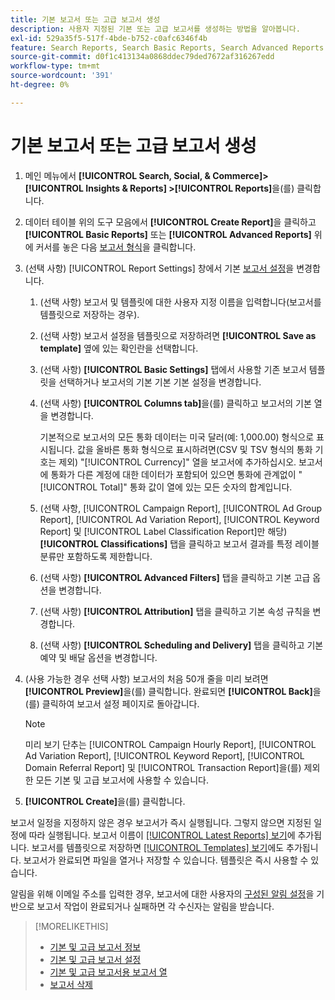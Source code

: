 ```yaml
---
title: 기본 보고서 또는 고급 보고서 생성
description: 사용자 지정된 기본 또는 고급 보고서를 생성하는 방법을 알아봅니다.
exl-id: 529a35f5-517f-4bde-b752-c0afc6346f4b
feature: Search Reports, Search Basic Reports, Search Advanced Reports
source-git-commit: d0f1c413134a0868ddec79ded7672af316267edd
workflow-type: tm+mt
source-wordcount: '391'
ht-degree: 0%

---
```


# 기본 보고서 또는 고급 보고서 생성

1. 메인 메뉴에서 **[!UICONTROL Search, Social, & Commerce]> [!UICONTROL Insights & Reports] >[!UICONTROL Reports]**&#x200B;을(를) 클릭합니다.

1. 데이터 테이블 위의 도구 모음에서 **[!UICONTROL Create Report]**&#x200B;을 클릭하고 **[!UICONTROL Basic Reports]** 또는 **[!UICONTROL Advanced Reports]** 위에 커서를 놓은 다음 [보고서 형식](/help/search-social-commerce/reports/management/basic-advanced/basic-advanced-report-about.md)을 클릭합니다.

1. (선택 사항) [!UICONTROL Report Settings] 창에서 기본 [보고서 설정](basic-advanced-report-settings.md)을 변경합니다.

   1. (선택 사항) 보고서 및 템플릿에 대한 사용자 지정 이름을 입력합니다(보고서를 템플릿으로 저장하는 경우).

   1. (선택 사항) 보고서 설정을 템플릿으로 저장하려면 **[!UICONTROL Save as template]** 옆에 있는 확인란을 선택합니다.

   1. (선택 사항) **[!UICONTROL Basic Settings]** 탭에서 사용할 기존 보고서 템플릿을 선택하거나 보고서의 기본 기본 기본 설정을 변경합니다.

   1. (선택 사항) **[!UICONTROL Columns tab]**&#x200B;을(를) 클릭하고 보고서의 기본 열을 변경합니다.

      기본적으로 보고서의 모든 통화 데이터는 미국 달러(예: 1,000.00) 형식으로 표시됩니다. 값을 올바른 통화 형식으로 표시하려면(CSV 및 TSV 형식의 통화 기호는 제외) &quot;[!UICONTROL Currency]&quot; 열을 보고서에 추가하십시오. 보고서에 통화가 다른 계정에 대한 데이터가 포함되어 있으면 통화에 관계없이 &quot;[!UICONTROL Total]&quot; 통화 값이 열에 있는 모든 숫자의 합계입니다.

   1. (선택 사항, [!UICONTROL Campaign Report], [!UICONTROL Ad Group Report], [!UICONTROL Ad Variation Report], [!UICONTROL Keyword Report] 및 [!UICONTROL Label Classification Report]만 해당) **[!UICONTROL Classifications]** 탭을 클릭하고 보고서 결과를 특정 레이블 분류만 포함하도록 제한합니다.

   1. (선택 사항) **[!UICONTROL Advanced Filters]** 탭을 클릭하고 기본 고급 옵션을 변경합니다.

   1. (선택 사항) **[!UICONTROL Attribution]** 탭을 클릭하고 기본 속성 규칙을 변경합니다.

   1. (선택 사항) **[!UICONTROL Scheduling and Delivery]** 탭을 클릭하고 기본 예약 및 배달 옵션을 변경합니다.

1. (사용 가능한 경우 선택 사항) 보고서의 처음 50개 줄을 미리 보려면 **[!UICONTROL Preview]**&#x200B;을(를) 클릭합니다. 완료되면 **[!UICONTROL Back]**&#x200B;을(를) 클릭하여 보고서 설정 페이지로 돌아갑니다.

   >[!NOTE]
   >
   >미리 보기 단추는 [!UICONTROL Campaign Hourly Report], [!UICONTROL Ad Variation Report], [!UICONTROL Keyword Report], [!UICONTROL Domain Referral Report] 및 [!UICONTROL Transaction Report]을(를) 제외한 모든 기본 및 고급 보고서에 사용할 수 있습니다.

1. **[!UICONTROL Create]**&#x200B;을(를) 클릭합니다.

보고서 일정을 지정하지 않은 경우 보고서가 즉시 실행됩니다. 그렇지 않으면 지정된 일정에 따라 실행됩니다. 보고서 이름이 [[!UICONTROL Latest Reports] 보기](/help/search-social-commerce/reports/report-about.md)에 추가됩니다. 보고서를 템플릿으로 저장하면 [[!UICONTROL Templates] 보기](/help/search-social-commerce/reports/report-about.md)에도 추가됩니다. 보고서가 완료되면 파일을 열거나 저장할 수 있습니다. 템플릿은 즉시 사용할 수 있습니다.

알림을 위해 이메일 주소를 입력한 경우, 보고서에 대한 사용자의 [구성된 알림 설정](/help/search-social-commerce/notifications/notification-edit.md)을 기반으로 보고서 작업이 완료되거나 실패하면 각 수신자는 알림을 받습니다.

>[!MORELIKETHIS]
>
>* [기본 및 고급 보고서 정보](/help/search-social-commerce/reports/management/basic-advanced/basic-advanced-report-about.md)
>* [기본 및 고급 보고서 설정](/help/search-social-commerce/reports/management/basic-advanced/basic-advanced-report-settings.md)
>* [기본 및 고급 보고서용 보고서 열](/help/search-social-commerce/reports/management/basic-advanced/basic-advanced-report-columns.md)
>* [보고서 삭제](/help/search-social-commerce/reports/management/report-delete.md)
